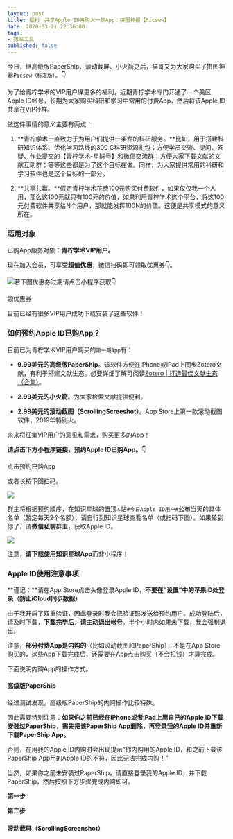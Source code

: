 ```yaml
---
layout: post
title: 福利｜共享Apple ID再购入一款App：拼图神器【Picsew】
date: 2020-03-21 22:36:00
tags: 
- 效率工具
published: false
---
```


今日，继高级版PaperShip、滚动截屏、小火箭之后，猫哥又为大家购买了拼图神器`Picsew（标准版）`。👇

为了给青柠学术的VIP用户谋更多的福利，近期青柠学术专门开通了一个美区Apple ID帐号，长期为大家购买科研和学习中常用的付费App，然后将该Apple ID共享在VIP社群。

做这件事情的意义主要有两点：

1. **青柠学术一直致力于为用户们提供一条龙的科研服务。**比如，用于搭建科研知识体系、优化学习路线的300 G科研资源礼包；方便学员交流、提问、答疑、作业提交的【青柠学术-星球号】和微信交流群；方便大家下载文献的文献互助群；等等这些都是为了这个目标在做。同样，为大家提供常用的科研和学习软件也是这个目标的一部分。

2. **共享共赢。**假定青柠学术花费100元购买付费软件，如果仅仅我一个人用，那么这100元就只有100元的价值，如果利用青柠学术这个平台，将这100元付费软件共享给N个用户，那就能发挥100N的价值。这便是共享模式的意义所在。

###   适用对象

已购App服务对象：**青柠学术VIP用户。**

现在加入会员，可享受**超值优惠**，微信扫码即可领取优惠券👇。

![若下图优惠券过期请点击小程序获取👇](https://tva1.sinaimg.cn/large/00831rSTly1gd3hro2lerj31jk0nqq5u.jpg)

领优惠券

目前已经有很多VIP用户成功下载安装了这些软件！

### 如何预约Apple ID已购App？

目前已为青柠学术VIP用户购买的`第一期App`有：

- **9.99美元的高级版PaperShip**。该软件方便在iPhone或iPad上同步Zotero文献，有利于搭建文献生态。想要详细了解可阅读[Zotero | 打造最佳文献生态（合集）](http://mp.weixin.qq.com/s?__biz=MzAxNzgyMDg0MQ==&mid=2650456749&idx=3&sn=3f7b86ded68528dda9de6fe1d836737c&chksm=83d1df6bb4a6567df9b4ff7a1192681ab5b1da7703ce78bcf7e299a59b5d82313a7185c75dd1&scene=21#wechat_redirect)。

- **2.99美元的小火箭**。为大家检索文献提供便利。

- **2.99美元的滚动截图（ScrollingScreeshot）**。App Store上第一款滚动截图软件，2019年特别火。

未来将征集VIP用户的意见和需求，购买更多的App！

**请点击下方小程序链接，预约Apple ID已购App。**👇

点击预约已购App

或者长按下图扫码。

![](https://tva1.sinaimg.cn/large/00831rSTly1gd3hsqs315j30ku16g40v.jpg)

群主将根据预约顺序，在知识星球的置顶🔝帖`#今日Apple ID用户#`公布当天的具体名单（暂定每天2个名额），请自行到知识星球查看名单（或扫码下图）。如果轮到你了，请**微信私聊**群主，获取Apple ID。

![](https://tva1.sinaimg.cn/large/00831rSTly1gd3ht8g0rvj30ku1cigo9.jpg)

注意，**请下载使用知识星球App**而非小程序！

### Apple ID使用注意事项

**谨记：**请在App Store点击头像登录Apple ID，**不要在“设置”中的苹果ID处登录（防止iCloud同步数据）**

由于我开启了双重验证，因此登录时我会把验证码发送给预约用户。成功登陆后，请及时下载，**下载完毕后，请主动退出帐号**。半个小时内如果未下载，我会强制退出。

注意，**部分付费App是内购的**（比如滚动截图和PaperShip），不是在App Store购买的，这些App下载完成后，还需要在App点击购买（不会扣钱）才算完成。

下面说明内购App的操作方式。

#### 高级版PaperShip

经过测试发现，高级版PaperShip的内购操作比较特殊。

因此需要特别注意：**如果你之前已经在iPhone或者iPad上用自己的Apple ID下载安装过PaperShip，需先把该PaperShip App删除，再登录我的Apple ID并重新下载PaperShip App。**

否则，在用我的Apple ID内购时会出现提示“你内购用的Apple ID，和之前下载该PaperShip App用的Apple ID的不符，因此无法完成内购！”

当然，如果你之前未安装过PaperShip，请直接登录我的Apple ID，并下载PaperShip，然后按照下方步骤完成内购即可。

**第一步**



**第二步**



#### 滚动截屏（ScrollingScreenshot）


